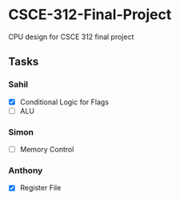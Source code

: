 # CSCE-312-Final-Project
CPU design for CSCE 312 final project

## Tasks
### Sahil
- [x] Conditional Logic for Flags
- [ ] ALU
### Simon
- [ ] Memory Control
### Anthony
- [x] Register File
